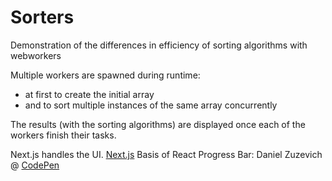 # Sorters
Demonstration of the differences in efficiency of sorting algorithms with webworkers

Multiple workers are spawned during runtime:
 - at first to create the initial array
 - and to sort multiple instances of the same array concurrently

The results (with the sorting algorithms) are displayed once each of the workers
finish their tasks. 

Next.js handles the UI. [Next.js](https://nextjs.org/)
Basis of React Progress Bar: Daniel Zuzevich @ [CodePen](https://codepen.io/DZuz14/pen/oqeMpY?editors=0010)
